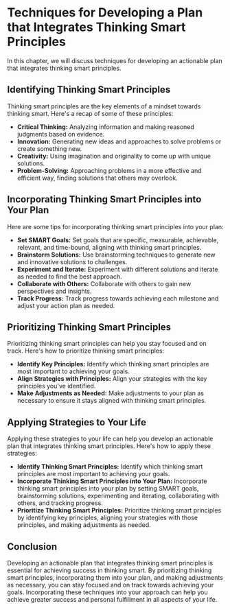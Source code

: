 # Techniques for Developing a Plan that Integrates Thinking Smart Principles

In this chapter, we will discuss techniques for developing an actionable plan that integrates thinking smart principles.

Identifying Thinking Smart Principles
-------------------------------------

Thinking smart principles are the key elements of a mindset towards thinking smart. Here's a recap of some of these principles:

* **Critical Thinking:** Analyzing information and making reasoned judgments based on evidence.
* **Innovation:** Generating new ideas and approaches to solve problems or create something new.
* **Creativity:** Using imagination and originality to come up with unique solutions.
* **Problem-Solving:** Approaching problems in a more effective and efficient way, finding solutions that others may overlook.

Incorporating Thinking Smart Principles into Your Plan
------------------------------------------------------

Here are some tips for incorporating thinking smart principles into your plan:

* **Set SMART Goals:** Set goals that are specific, measurable, achievable, relevant, and time-bound, aligning with thinking smart principles.
* **Brainstorm Solutions:** Use brainstorming techniques to generate new and innovative solutions to challenges.
* **Experiment and Iterate:** Experiment with different solutions and iterate as needed to find the best approach.
* **Collaborate with Others:** Collaborate with others to gain new perspectives and insights.
* **Track Progress:** Track progress towards achieving each milestone and adjust your action plan as needed.

Prioritizing Thinking Smart Principles
--------------------------------------

Prioritizing thinking smart principles can help you stay focused and on track. Here's how to prioritize thinking smart principles:

* **Identify Key Principles:** Identify which thinking smart principles are most important to achieving your goals.
* **Align Strategies with Principles:** Align your strategies with the key principles you've identified.
* **Make Adjustments as Needed:** Make adjustments to your plan as necessary to ensure it stays aligned with thinking smart principles.

Applying Strategies to Your Life
--------------------------------

Applying these strategies to your life can help you develop an actionable plan that integrates thinking smart principles. Here's how to apply these strategies:

* **Identify Thinking Smart Principles:** Identify which thinking smart principles are most important to achieving your goals.
* **Incorporate Thinking Smart Principles into Your Plan:** Incorporate thinking smart principles into your plan by setting SMART goals, brainstorming solutions, experimenting and iterating, collaborating with others, and tracking progress.
* **Prioritize Thinking Smart Principles:** Prioritize thinking smart principles by identifying key principles, aligning your strategies with those principles, and making adjustments as needed.

Conclusion
----------

Developing an actionable plan that integrates thinking smart principles is essential for achieving success in thinking smart. By prioritizing thinking smart principles, incorporating them into your plan, and making adjustments as necessary, you can stay focused and on track towards achieving your goals. Incorporating these techniques into your approach can help you achieve greater success and personal fulfillment in all aspects of your life.
